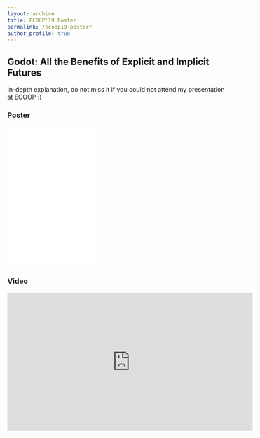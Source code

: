 ```yaml
---
layout: archive
title: ECOOP'19 Poster
permalink: /ecoop19-poster/
author_profile: true
---
```


## Godot: All the Benefits of Explicit and Implicit Futures

In-depth explanation, do not miss it if you could not attend my presentation at ECOOP :)

### Poster

<embed src="files/FinalposterPortrait.pdf" type="application/pdf" width="200px" height="320px" />

### Video

<iframe width="560" height="315" src="https://www.youtube.com/embed/lODcqlx9vKs" frameborder="0" allow="accelerometer; autoplay; encrypted-media; gyroscope; picture-in-picture" allowfullscreen></iframe>
